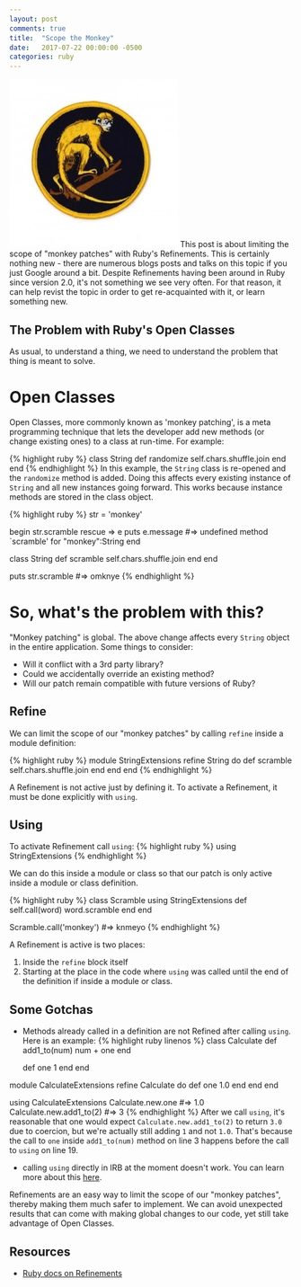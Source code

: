 ```yaml
---
layout: post
comments: true
title:  "Scope the Monkey"
date:   2017-07-22 00:00:00 -0500
categories: ruby 
---
```

![monkey patch](/assets/images/monkey-patch.jpg)
This post is about limiting the scope of "monkey patches" with Ruby's Refinements.
This is certainly nothing new - there are numerous blogs posts and talks on this topic
if you just Google around a bit.  Despite Refinements having been around in Ruby since
version 2.0, it's not something we see very often.  For that reason, it can help revist
the topic in order to get re-acquainted with it, or learn something new.

## The Problem with Ruby's Open Classes
As usual, to understand a thing, we need to understand the problem that thing is 
meant to solve.

# Open Classes
Open Classes, more commonly known as 'monkey patching', is a meta programming technique 
that lets the developer add new methods (or change existing ones) to a class at run-time.
For example:

{% highlight ruby %}
class String
  def randomize
    self.chars.shuffle.join
  end
end
{% endhighlight %}
In this example, the `String` class is re-opened and the `randomize` method is added.
Doing this affects every existing instance of `String` and all new instances going forward.
This works because instance methods are stored in the class object.

{% highlight ruby %}
str = 'monkey'

begin
str.scramble 
rescue => e
  puts e.message
  #=> undefined method `scramble' for "monkey":String
end

class String
  def scramble
    self.chars.shuffle.join
  end
end

puts str.scramble 
#=> omknye
{% endhighlight %}

# So, what's the problem with this?
"Monkey patching" is global. The above change affects every `String` object in the
entire application. Some things to consider:
* Will it conflict with a 3rd party library?
* Could we accidentally override an existing method?
* Will our patch remain compatible with future versions of Ruby?

## Refine
We can limit the scope of our "monkey patches" by calling `refine` inside a module
definition:

{% highlight ruby %}
module StringExtensions
  refine String do
    def scramble
      self.chars.shuffle.join
    end
  end
end
{% endhighlight %}

A Refinement is not active just by defining it.  To activate a Refinement, it must be done
explicitly with `using`.
## Using
To activate Refinement call `using`:
{% highlight ruby %}
using StringExtensions
{% endhighlight %}

We can do this inside a module or class so that our patch is only active inside a module
or class definition.

{% highlight ruby %}
class Scramble
  using StringExtensions
  def self.call(word)
    word.scramble
  end
end

Scramble.call('monkey')
#=> knmeyo
{% endhighlight %}

A Refinement is active is two places:
1. Inside the `refine` block itself
2. Starting at the place in the code where `using` was called until the end of the definition if inside a module or
class.

## Some Gotchas
* Methods already called in a definition are not Refined after calling `using`.  Here is an example:
{% highlight ruby linenos %}
class Calculate
  def add1_to(num)
    num + one
  end

  def one
    1
  end
end

module CalculateExtensions
  refine Calculate do
    def one
      1.0
    end
  end
end

using CalculateExtensions
Calculate.new.one #=> 1.0
Calculate.new.add1_to(2) #=> 3
{% endhighlight %}
After we call `using`, it's reasonable that one would expect `Calculate.new.add1_to(2)` to return `3.0` 
due to coercion, but we're actually still adding `1` and not `1.0`.  That's because the call to `one` inside 
`add1_to(num)` method on line 3 happens before the call to `using` on line 19.

* calling `using` directly in IRB at the moment doesn't work.  You can learn more about 
this [here](https://bugs.ruby-lang.org/issues/9580).

Refinements are an easy way to limit the scope of our "monkey patches", thereby making them much
safer to implement. We can avoid unexpected results that can come with making global changes to our code, 
yet still take advantage of Open Classes.
## Resources 
* [Ruby docs on Refinements](https://ruby-doc.org/core-2.4.1/doc/syntax/refinements_rdoc.html)
